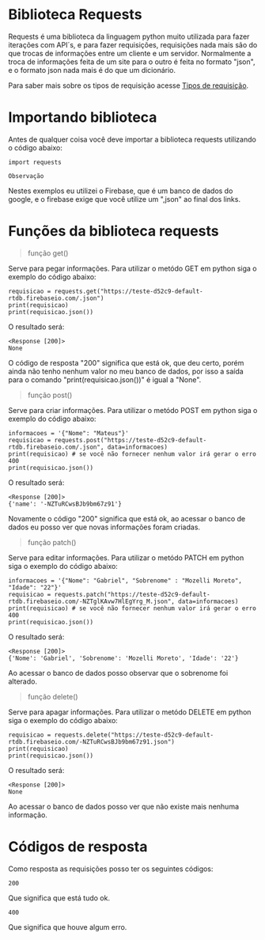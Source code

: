 # Biblioteca Requests
 
Requests é uma biblioteca da linguagem python muito utilizada para fazer iterações com API´s, e para fazer requisições, requisições nada mais são do que
trocas de informações entre um cliente e um servidor.
Normalmente a troca de informações feita de um site para o outro é feita no formato "json", e o formato json nada mais é do que um dicionário.

Para saber mais sobre os tipos de requisição acesse [Tipos de requisição].

[Tipos de requisição]: https://github.com/GabrielMoreto/Biblioteca_Requests/blob/702b882dc1e7b47b86211ac5c78a042da56b3e05/Metodos_http.md


# Importando biblioteca

Antes de qualquer coisa você deve importar a biblioteca requests utilizando o código abaixo:

```
import requests
```

`Observação`

Nestes exemplos eu utilizei o Firebase, que é um banco de dados do google, e o firebase exige que você utilize um ",json" ao final dos links.

# Funções da biblioteca requests

> função get()

Serve para pegar informações.
Para utilizar o metódo GET em python siga o exemplo do código abaixo:

```
requisicao = requests.get("https://teste-d52c9-default-rtdb.firebaseio.com/.json")
print(requisicao) 
print(requisicao.json())
```

O resultado será:

```
<Response [200]>
None
```
O código de resposta "200" significa que está ok, que deu certo, porém ainda não tenho nenhum valor no meu banco de dados, por isso a 
saída para o comando "print(requisicao.json())" é igual a "None".

> função post()

Serve para criar informações.
Para utilizar o metódo POST em python siga o exemplo do código abaixo:

```
informacoes = '{"Nome": "Mateus"}'
requisicao = requests.post("https://teste-d52c9-default-rtdb.firebaseio.com/.json", data=informacoes)
print(requisicao) # se você não fornecer nenhum valor irá gerar o erro 400
print(requisicao.json())
```

O resultado será:

```
<Response [200]>
{'name': '-NZTuRCwsBJb9bm67z91'}
```
Novamente o código "200" significa que está ok, ao acessar o banco de dados eu posso ver que novas informações foram criadas.

> função patch()

Serve para editar informações.
Para utilizar o metódo PATCH em python siga o exemplo do código abaixo:

```
informacoes = '{"Nome": "Gabriel", "Sobrenome" : "Mozelli Moreto", "Idade": "22"}'
requisicao = requests.patch("https://teste-d52c9-default-rtdb.firebaseio.com/-NZTglKAvw7HlEgYrg_M.json", data=informacoes)
print(requisicao) # se você não fornecer nenhum valor irá gerar o erro 400
print(requisicao.json())
```
O resultado será: 

```
<Response [200]>
{'Nome': 'Gabriel', 'Sobrenome': 'Mozelli Moreto', 'Idade': '22'}
```
Ao acessar o banco de dados posso observar que o sobrenome foi alterado.

> função delete()

Serve para apagar informações.
Para utilizar o metódo DELETE em python siga o exemplo do código abaixo:

```
requisicao = requests.delete("https://teste-d52c9-default-rtdb.firebaseio.com/-NZTuRCwsBJb9bm67z91.json")
print(requisicao) 
print(requisicao.json())
```

O resultado será:

```
<Response [200]>
None
```

Ao acessar o banco de dados posso ver que não existe mais nenhuma informação.


# Códigos de resposta

Como resposta as requisições posso ter os seguintes códigos:

`200` 

Que significa que está tudo ok.

`400` 

Que significa que houve algum erro.
